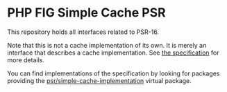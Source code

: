 PHP FIG Simple Cache PSR
========================

This repository holds all interfaces related to PSR-16.

Note that this is not a cache implementation of its own. It is merely an interface that describes a cache implementation.
See [the specification](https://github.com/php-fig/fig-standards/blob/master/accepted/PSR-16-simple-cache.md) for more details.

You can find implementations of the specification by looking for packages providing
the [psr/simple-cache-implementation](https://packagist.org/providers/psr/simple-cache-implementation) virtual package.

